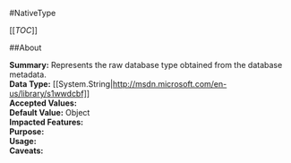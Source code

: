 #NativeType

[[_TOC_]]

##About

**Summary:**  Represents the raw database type obtained from the database metadata.   
**Data Type:** [[System.String|http://msdn.microsoft.com/en-us/library/s1wwdcbf]]  
**Accepted Values:**   
**Default Value:** Object  
**Impacted Features:**   
**Purpose:**   
**Usage:**   
**Caveats:**   

